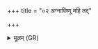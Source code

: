 +++
title = "०२ अग्नाविष्णू महि तद्"

+++
<details><summary>मूलम् (GR)</summary>

+++(PSK 20.7.2)+++अग्नाविष्णू महि तद् वां महित्वं  
वीतं घृतस्य गुह्या जुषाणा ।  
दमेदमे सुष्टुत्या वावृधाना  
प्रति वां जिह्वा घृतम् उच् चरण्यात् ॥
</details>